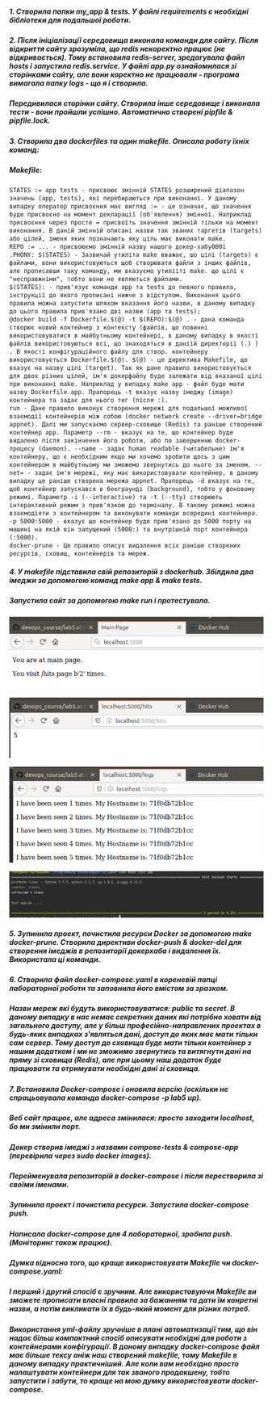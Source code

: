 ##### 1. Створила папки my_app & tests. У файлі requirements є необхідні бібліотеки для подальшої роботи.
##### 2. Після ініціалізації середовища виконала команди для сайту. Після відкриття сайту зрозуміла, що redis некоректно працює (не відкривається). Тому встановила redis-server, зредагувала файл hosts і запустила redis.service. У файлі app.py ознайомилася зі сторінками сайту, але вони коректно не працювали - програма вимагала папку logs - що я і створила. 
##### Передивилася сторінки сайту. Створила інше середовище і виконала тести - вони пройшли успішно. Автоматично створені pipfile & pipfile.lock.
##### 3. Створила два dockerfiles та один makefile. Описала роботу їхніх команд:
##### Makefile:

    STATES := app tests - присвоює змінній STATES розширений діапазон значень (app, tests), які перебираються при виконанні. У даному випадку оператор присвоєння має вигляд := - це означає, що значення буде присвоєно на момент декларації (об'явлення) змінної. Наприклад присвоєння через просте = присвоїть значення змінній тільки на момент виконання. В даній змінній описані назви так званих таргетів (targets) або цілей, іменя яких позначають яку ціль має виконати make.
    REPO := ... - присвоюємо змінній назву нашого докер-хабу000i
    .PHONY: $(STATES) - Зазвичай утиліта make вважає, шо цілі (targets) є файлами, вони використовуються щоб створювати файли з інших файлів, але прописавши таку команду, ми вказуємо утилііті make. що цілі є "несправжніми", тобто вони не являються файлами.
    $(STATES): - прив'язує команди app та tests до певного правила, інструкції до якого прописані нижче з відступом. Виконання цього правила можна запустити шляхом вказання його назви, в даному випадку до цього правила прив'язано дві назви (app та tests);
    @docker build -f Dockerfile.$(@) -t $(REPO):$(@) . - дана команда створює новий контейнер з контексту (файлів, що повинні використовуватися в майбутньому контейнері, в даному випадку в якості файлів використовуються всі, що знаходяться в даніій директорії (.) ) . В якості конфігураційного файлу для створ. контейнеру використовується Dockerfile.$(@). $(@) - це директива Makefile, що вказує на назву цілі (target). Так як дане правило використовується для двох різних цілей, ім'я докерфайлу буде залежати від вказаної цілі при виконанні make. Наприклад у випадку make app - файл буде мати назву Dockerfile.app. Прапорець -t вказує назву імеджу (image) контейнера та задає для нього тег (після :).
    run - Дане правило виконує створення мережі для подальшої можливої взаємодії контейнерів між собою (docker network create --driver=bridge appnet). Далі ми запускаємо сервер-сховище (Redis) та раніше створений контейнер app. Параметр --rm - вказує на те, що контейнер буде видалено після закінчення його роботи, або по завершенню docker-процесу (daemon). --name - задає human readable (читабельне) ім'я контейнеру, що є необхідним якщо ми хочемо зробити щось з цим контейнером в майбутньому ми зможемо звернутись до нього за іменем. --net= - задає ім'я мережі, яку має використовувати контейнер, в даному випадку це раніше створена мережа appnet. Прапорець -d вказує на те, щоб контейнер запускався в бекграунді (background), тобто у фоновому режимі. Параметр -i (--interactive) та -t (--tty) створюють інтерактивний режим з прив'язкою до терміналу. В такому режимі можна взаємодіяти з контейнером та виконувати команди всередині контейнера. -p 5000:5000 - вказує що контейнер буде прив'язано до 5000 порту на машині на якій він запущений (5000:) та внутрішній порт контейнера (:5000).
    docker-prune - Це правило описує видалення всіх раніше створених ресурсів, сховищ, контейнерів та мереж.
##### 4. У makefile підставила свій репозиторій з dockerhub. Збілдила два імеджи за допомогою команд make app & make tests.
##### Запустила сайт за допомогою make run і протестувала.
![Screenshot](./pictures/screenshot1.png)

![Screenshot](./pictures/screenshot2.png)

![Screenshot](./pictures/screenshot3.png)

![Screenshot](./pictures/screenshot4.png)
##### 5. Зупинила проект, почистила ресурси Docker за допомогою make docker-prune. Створила директиви docker-push & docker-del для створення імеджів в репозиторії докерхаба і видалення їх. Використала ці команди.
##### 6. Cтворила файл docker-compose.yaml в кореневій папці лабораторної роботи та заповнила його вмістом за зразком. 
##### Назви мереж які будуть використовуватися: public та secret. В даному випадку в нас немає секретних даних які потрібно ховати від загального доступу, але у більш професійно-направлених проектах в будь-яких випадках з'являться дані, доступ до яких має мати тільки сам сервер. Тому доступ до сховища буде мати тільки контейнер з нашим додатком і ми не зможимо звернутись та витягнути дані на пряму зі сховища (Redis), але при цьому наш додаток буде працювати та отримувати необхідні дані зі сховища.
##### 7. Встановила Docker-compose і оновила версію (оскільки не спрацьовувала команда docker-compose -p lab5 up). 
##### Веб сайт працює, але адреса змінилася: просто заходити localhost, бо ми змінили порт.
##### Докер створив імеджі з назвами compose-tests & compose-app (перевірила через sudo docker images).
##### Перейменувала репозиторій в docker-compose і після перестворила зі своїми іменами.
##### Зупинила проект і почистила ресурси. Запустила docker-compose push.
##### Написала docker-compose для 4 лабораторної, зробила push. (Моніторинг також працює).
##### Думка відносно того, що краще використовувати Makefile чи docker-compose.yaml:
##### І перший і другий спосіб є зручним. Але використовуючи Makefile ви зможете прописати власні правила за бажанням та дати їм конретні назви, а потім викликати їх в будь-який момент для різних потреб. 
##### Використання yml-файлу зручніше в плані автоматизації тим, що він надає більш компактний спосіб описувати необхідні для роботи з контейнерами конфігурації. В даному випадку docker-compose файл має більше тексу аніж наш створений makefile, тому Makefile в даному випадку практичніший. Але коли вам необхідно просто налаштувати контейнери для так званого продакшену, тобто запустити і забути, то краще на мою думку використовувати docker-compose.

